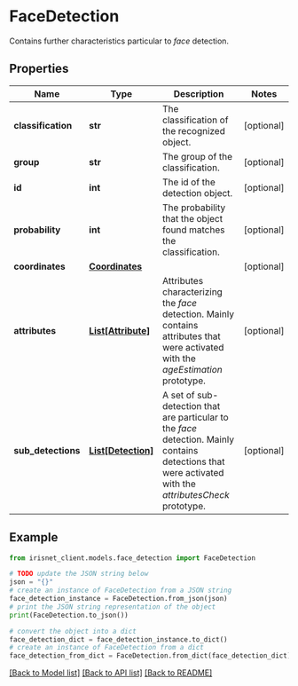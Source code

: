 # FaceDetection

Contains further characteristics particular to _face_ detection.

## Properties

Name | Type | Description | Notes
------------ | ------------- | ------------- | -------------
**classification** | **str** | The classification of the recognized object. | [optional] 
**group** | **str** | The group of the classification. | [optional] 
**id** | **int** | The id of the detection object. | [optional] 
**probability** | **int** | The probability that the object found matches the classification. | [optional] 
**coordinates** | [**Coordinates**](Coordinates.md) |  | [optional] 
**attributes** | [**List[Attribute]**](Attribute.md) | Attributes characterizing the _face_ detection. Mainly contains attributes that were activated with the _ageEstimation_ prototype. | [optional] 
**sub_detections** | [**List[Detection]**](Detection.md) | A set of sub-detection that are particular to the _face_ detection. Mainly contains detections that were activated with the _attributesCheck_ prototype. | [optional] 

## Example

```python
from irisnet_client.models.face_detection import FaceDetection

# TODO update the JSON string below
json = "{}"
# create an instance of FaceDetection from a JSON string
face_detection_instance = FaceDetection.from_json(json)
# print the JSON string representation of the object
print(FaceDetection.to_json())

# convert the object into a dict
face_detection_dict = face_detection_instance.to_dict()
# create an instance of FaceDetection from a dict
face_detection_from_dict = FaceDetection.from_dict(face_detection_dict)
```
[[Back to Model list]](../README.md#documentation-for-models) [[Back to API list]](../README.md#documentation-for-api-endpoints) [[Back to README]](../README.md)


